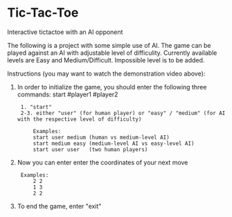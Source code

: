 # Tic-Tac-Toe
 Interactive tictactoe with an AI opponent
 
The following is a project with some simple use of AI. The game can be played against an AI with adjustable level of difficulity. Currently available levels are Easy and Medium/Difficult. Impossible level is to be added.


Instructions (you may want to watch the demonstration video above):

1. In order to initialize the game, you should enter the following three commands: start #player1 #player2

		1. "start"
		2-3. either "user" (for human player) or "easy" / "medium" (for AI with the respective level of difficulty)

			Examples:
			start user medium (human vs medium-level AI)
			start medium easy (medium-level AI vs easy-level AI)
			start user user   (two human players)

2. Now you can enter enter the coordinates of your next move

		Examples:
			2 2
			1 3
			2 2

3. To end the game, enter "exit"
